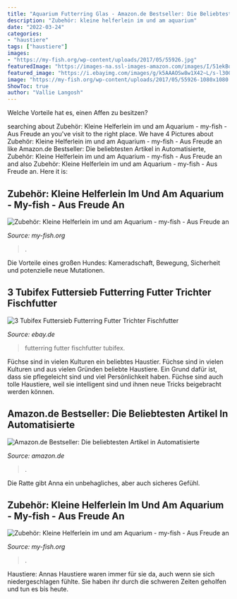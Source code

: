 ```yaml
---
title: "Aquarium Futterring Glas - Amazon.de Bestseller: Die Beliebtesten Artikel In Automatisierte"
description: "Zubehör: kleine helferlein im und am aquarium"
date: "2022-03-24"
categories:
- "haustiere"
tags: ["haustiere"]
images:
- "https://my-fish.org/wp-content/uploads/2017/05/55926.jpg"
featuredImage: "https://images-na.ssl-images-amazon.com/images/I/51ekBq1C7GL._AC_UL200_SR200,200_.jpg"
featured_image: "https://i.ebayimg.com/images/g/k5AAAOSw8w1X42~L/s-l300.jpg"
image: "https://my-fish.org/wp-content/uploads/2017/05/55926-1080x1080.jpg"
ShowToc: true
author: "Vallie Langosh"
---
```



Welche Vorteile hat es, einen Affen zu besitzen?

	

		
searching about Zubehör: Kleine Helferlein im und am Aquarium - my-fish - Aus Freude an you've visit to the right place. We have 4 Pictures about Zubehör: Kleine Helferlein im und am Aquarium - my-fish - Aus Freude an like Amazon.de Bestseller: Die beliebtesten Artikel in Automatisierte, Zubehör: Kleine Helferlein im und am Aquarium - my-fish - Aus Freude an and also Zubehör: Kleine Helferlein im und am Aquarium - my-fish - Aus Freude an. Here it is:
		
    
## Zubehör: Kleine Helferlein Im Und Am Aquarium - My-fish - Aus Freude An

<img loading=lazy src="https://my-fish.org/wp-content/uploads/2017/05/55926-1080x1080.jpg" onerror="this.onerror=null;this.src='https://tse4.mm.bing.net/th?id=OIP._rO-sDUubDJsDWv_s_Ul7gHaHa&amp;pid=15.1';" alt="Zubehör: Kleine Helferlein im und am Aquarium - my-fish - Aus Freude an">

_Source: my-fish.org_

>. 

	

Die Vorteile eines großen Hundes: Kameradschaft, Bewegung, Sicherheit und potenzielle neue Mutationen.

    
## 3 Tubifex Futtersieb Futterring Futter Trichter Fischfutter

<img loading=lazy src="https://i.ebayimg.com/images/g/k5AAAOSw8w1X42~L/s-l300.jpg" onerror="this.onerror=null;this.src='https://tse3.mm.bing.net/th?id=OIP.s0JKkhlYD2hUKV89CL_hpQAAAA&amp;pid=15.1';" alt="3 Tubifex Futtersieb Futterring Futter Trichter Fischfutter">

_Source: ebay.de_

>futterring futter fischfutter tubifex. 

	

Füchse sind in vielen Kulturen ein beliebtes Haustier.
Füchse sind in vielen Kulturen und aus vielen Gründen beliebte Haustiere. Ein Grund dafür ist, dass sie pflegeleicht sind und viel Persönlichkeit haben. Füchse sind auch tolle Haustiere, weil sie intelligent sind und ihnen neue Tricks beigebracht werden können.

    
## Amazon.de Bestseller: Die Beliebtesten Artikel In Automatisierte

<img loading=lazy src="https://images-na.ssl-images-amazon.com/images/I/51ekBq1C7GL._AC_UL200_SR200,200_.jpg" onerror="this.onerror=null;this.src='https://tse3.mm.bing.net/th?id=OIP.TGvIKvVu5OaJU05C8WnyHAAAAA&amp;pid=15.1';" alt="Amazon.de Bestseller: Die beliebtesten Artikel in Automatisierte">

_Source: amazon.de_

>. 

	

Die Ratte gibt Anna ein unbehagliches, aber auch sicheres Gefühl.

    
## Zubehör: Kleine Helferlein Im Und Am Aquarium - My-fish - Aus Freude An

<img loading=lazy src="https://my-fish.org/wp-content/uploads/2017/05/55926.jpg" onerror="this.onerror=null;this.src='https://tse3.mm.bing.net/th?id=OIP.ermbIyVPf8t4PyqoXQ4yywHaHa&amp;pid=15.1';" alt="Zubehör: Kleine Helferlein im und am Aquarium - my-fish - Aus Freude an">

_Source: my-fish.org_

>. 

	

Haustiere: Annas Haustiere waren immer für sie da, auch wenn sie sich niedergeschlagen fühlte. Sie haben ihr durch die schweren Zeiten geholfen und tun es bis heute.

